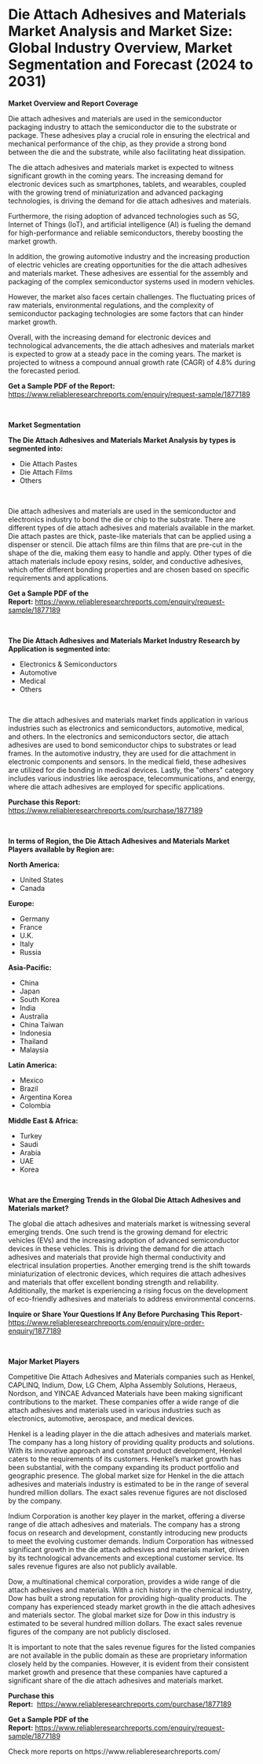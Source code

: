 <p><h1>Die Attach Adhesives and Materials Market Analysis and Market Size: Global Industry Overview, Market Segmentation and Forecast (2024 to 2031)</h1></p><p><strong>Market Overview and Report Coverage</strong></p>
<p><p>Die attach adhesives and materials are used in the semiconductor packaging industry to attach the semiconductor die to the substrate or package. These adhesives play a crucial role in ensuring the electrical and mechanical performance of the chip, as they provide a strong bond between the die and the substrate, while also facilitating heat dissipation.</p><p>The die attach adhesives and materials market is expected to witness significant growth in the coming years. The increasing demand for electronic devices such as smartphones, tablets, and wearables, coupled with the growing trend of miniaturization and advanced packaging technologies, is driving the demand for die attach adhesives and materials.</p><p>Furthermore, the rising adoption of advanced technologies such as 5G, Internet of Things (IoT), and artificial intelligence (AI) is fueling the demand for high-performance and reliable semiconductors, thereby boosting the market growth.</p><p>In addition, the growing automotive industry and the increasing production of electric vehicles are creating opportunities for the die attach adhesives and materials market. These adhesives are essential for the assembly and packaging of the complex semiconductor systems used in modern vehicles.</p><p>However, the market also faces certain challenges. The fluctuating prices of raw materials, environmental regulations, and the complexity of semiconductor packaging technologies are some factors that can hinder market growth.</p><p>Overall, with the increasing demand for electronic devices and technological advancements, the die attach adhesives and materials market is expected to grow at a steady pace in the coming years. The market is projected to witness a compound annual growth rate (CAGR) of 4.8% during the forecasted period.</p></p>
<p><strong>Get a Sample PDF of the Report:</strong> <a href="https://www.reliableresearchreports.com/enquiry/request-sample/1877189">https://www.reliableresearchreports.com/enquiry/request-sample/1877189</a></p>
<p>&nbsp;</p>
<p><strong>Market Segmentation</strong></p>
<p><strong>The Die Attach Adhesives and Materials Market Analysis by types is segmented into:</strong></p>
<p><ul><li>Die Attach Pastes</li><li>Die Attach Films</li><li>Others</li></ul></p>
<p>&nbsp;</p>
<p><p>Die attach adhesives and materials are used in the semiconductor and electronics industry to bond the die or chip to the substrate. There are different types of die attach adhesives and materials available in the market. Die attach pastes are thick, paste-like materials that can be applied using a dispenser or stencil. Die attach films are thin films that are pre-cut in the shape of the die, making them easy to handle and apply. Other types of die attach materials include epoxy resins, solder, and conductive adhesives, which offer different bonding properties and are chosen based on specific requirements and applications.</p></p>
<p><strong>Get a Sample PDF of the Report:</strong>&nbsp;<a href="https://www.reliableresearchreports.com/enquiry/request-sample/1877189">https://www.reliableresearchreports.com/enquiry/request-sample/1877189</a></p>
<p>&nbsp;</p>
<p><strong>The Die Attach Adhesives and Materials Market Industry Research by Application is segmented into:</strong></p>
<p><ul><li>Electronics & Semiconductors</li><li>Automotive</li><li>Medical</li><li>Others</li></ul></p>
<p>&nbsp;</p>
<p><p>The die attach adhesives and materials market finds application in various industries such as electronics and semiconductors, automotive, medical, and others. In the electronics and semiconductors sector, die attach adhesives are used to bond semiconductor chips to substrates or lead frames. In the automotive industry, they are used for die attachment in electronic components and sensors. In the medical field, these adhesives are utilized for die bonding in medical devices. Lastly, the "others" category includes various industries like aerospace, telecommunications, and energy, where die attach adhesives are employed for specific applications.</p></p>
<p><strong>Purchase this Report:</strong>&nbsp; <a href="https://www.reliableresearchreports.com/purchase/1877189">https://www.reliableresearchreports.com/purchase/1877189</a></p>
<p>&nbsp;</p>
<p><strong>In terms of Region, the Die Attach Adhesives and Materials Market Players available by Region are:</strong></p>
<p>
    <p> <strong> North America: </strong>
        <ul>
            <li>United States</li>
            <li>Canada</li>
        </ul>
        </p> 
    <p> <strong> Europe: </strong>
        <ul>
            <li>Germany</li>
            <li>France</li>
            <li>U.K.</li>
            <li>Italy</li>
            <li>Russia</li>
        </ul>
        </p> 
    <p> <strong> Asia-Pacific: </strong>
        <ul>
            <li>China</li>
            <li>Japan</li>
            <li>South Korea</li>
            <li>India</li>
            <li>Australia</li>
            <li>China Taiwan</li>
            <li>Indonesia</li>
            <li>Thailand</li>
            <li>Malaysia</li>
        </ul>
        </p> 
    <p> <strong> Latin America: </strong>
        <ul>
            <li>Mexico</li>
            <li>Brazil</li>
            <li>Argentina Korea</li>
            <li>Colombia</li>
        </ul>
        </p> 
    <p> <strong> Middle East & Africa: </strong>
        <ul>
            <li>Turkey</li>
            <li>Saudi</li>
            <li>Arabia</li>
            <li>UAE</li>
            <li>Korea</li>
        </ul>
    </p>
    </p>
<p>&nbsp;</p>
<p><strong>What are the Emerging Trends in the Global Die Attach Adhesives and Materials market?</strong></p>
<p><p>The global die attach adhesives and materials market is witnessing several emerging trends. One such trend is the growing demand for electric vehicles (EVs) and the increasing adoption of advanced semiconductor devices in these vehicles. This is driving the demand for die attach adhesives and materials that provide high thermal conductivity and electrical insulation properties. Another emerging trend is the shift towards miniaturization of electronic devices, which requires die attach adhesives and materials that offer excellent bonding strength and reliability. Additionally, the market is experiencing a rising focus on the development of eco-friendly adhesives and materials to address environmental concerns.</p></p>
<p><strong>Inquire or Share Your Questions If Any Before Purchasing This Report</strong>- <a href="https://www.reliableresearchreports.com/enquiry/pre-order-enquiry/1877189">https://www.reliableresearchreports.com/enquiry/pre-order-enquiry/1877189</a></p>
<p>&nbsp;</p>
<p><strong>Major Market Players</strong></p>
<p><p>Competitive Die Attach Adhesives and Materials companies such as Henkel, CAPLINQ, Indium, Dow, LG Chem, Alpha Assembly Solutions, Heraeus, Nordson, and YINCAE Advanced Materials have been making significant contributions to the market. These companies offer a wide range of die attach adhesives and materials used in various industries such as electronics, automotive, aerospace, and medical devices.</p><p>Henkel is a leading player in the die attach adhesives and materials market. The company has a long history of providing quality products and solutions. With its innovative approach and constant product development, Henkel caters to the requirements of its customers. Henkel’s market growth has been substantial, with the company expanding its product portfolio and geographic presence. The global market size for Henkel in the die attach adhesives and materials industry is estimated to be in the range of several hundred million dollars. The exact sales revenue figures are not disclosed by the company.</p><p>Indium Corporation is another key player in the market, offering a diverse range of die attach adhesives and materials. The company has a strong focus on research and development, constantly introducing new products to meet the evolving customer demands. Indium Corporation has witnessed significant growth in the die attach adhesives and materials market, driven by its technological advancements and exceptional customer service. Its sales revenue figures are also not publicly available.</p><p>Dow, a multinational chemical corporation, provides a wide range of die attach adhesives and materials. With a rich history in the chemical industry, Dow has built a strong reputation for providing high-quality products. The company has experienced steady market growth in the die attach adhesives and materials sector. The global market size for Dow in this industry is estimated to be several hundred million dollars. The exact sales revenue figures of the company are not publicly disclosed.</p><p>It is important to note that the sales revenue figures for the listed companies are not available in the public domain as these are proprietary information closely held by the companies. However, it is evident from their consistent market growth and presence that these companies have captured a significant share of the die attach adhesives and materials market.</p></p>
<p><strong>Purchase this Report:</strong>&nbsp;&nbsp;<a href="https://www.reliableresearchreports.com/purchase/1877189">https://www.reliableresearchreports.com/purchase/1877189</a></p>
<p></p>
<p><strong>Get a Sample PDF of the Report:</strong>&nbsp;<a href="https://www.reliableresearchreports.com/enquiry/request-sample/1877189">https://www.reliableresearchreports.com/enquiry/request-sample/1877189</a></p>
<p>Check more reports on https://www.reliableresearchreports.com/</p>